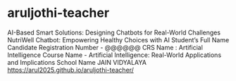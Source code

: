 # aruljothi-teacher
AI-Based Smart Solutions: Designing Chatbots for Real-World Challenges NutriWell Chatbot: Empowering Healthy Choices with AI
Student’s Full Name
Candidate Registration Number - @@@@@@
CRS Name : Artificial Intelligence
Course Name - Artificial Intelligence: Real-World Applications and Implications
School Name JAIN VIDYALAYA
 https://arul2025.github.io/aruljothi-teacher/

